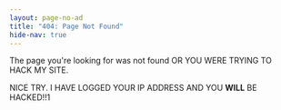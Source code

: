 ```yaml
---
layout: page-no-ad
title: "404: Page Not Found"
hide-nav: true
---
```

<p class="scary-elite-hacker-threat">The page you're looking for was not found OR YOU WERE TRYING TO HACK MY SITE.</p>

<p class="scary-elite-hacker-threat">NICE TRY. I HAVE LOGGED YOUR IP ADDRESS AND YOU <strong>WILL</strong> BE HACKED!!1</p>

